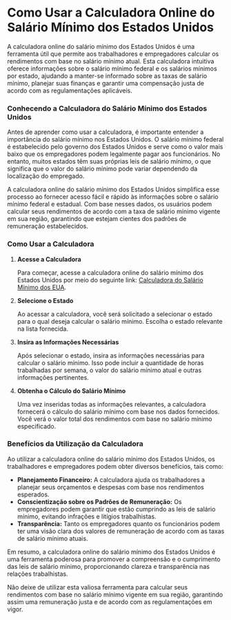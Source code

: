 Como Usar a Calculadora Online do Salário Mínimo dos Estados Unidos
===================================================================

A calculadora online do salário mínimo dos Estados Unidos é uma ferramenta útil que permite aos trabalhadores e empregadores calcular os rendimentos com base no salário mínimo atual. Esta calculadora intuitiva oferece informações sobre o salário mínimo federal e os salários mínimos por estado, ajudando a manter-se informado sobre as taxas de salário mínimo, planejar suas finanças e garantir uma compensação justa de acordo com as regulamentações aplicáveis.

### Conhecendo a Calculadora do Salário Mínimo dos Estados Unidos

Antes de aprender como usar a calculadora, é importante entender a importância do salário mínimo nos Estados Unidos. O salário mínimo federal é estabelecido pelo governo dos Estados Unidos e serve como o valor mais baixo que os empregadores podem legalmente pagar aos funcionários. No entanto, muitos estados têm suas próprias leis de salário mínimo, o que significa que o valor do salário mínimo pode variar dependendo da localização do empregado.

A calculadora online do salário mínimo dos Estados Unidos simplifica esse processo ao fornecer acesso fácil e rápido às informações sobre o salário mínimo federal e estadual. Com base nesses dados, os usuários podem calcular seus rendimentos de acordo com a taxa de salário mínimo vigente em sua região, garantindo que estejam cientes dos padrões de remuneração estabelecidos.

### Como Usar a Calculadora

1. **Acesse a Calculadora**
    
    Para começar, acesse a calculadora online do salário mínimo dos Estados Unidos por meio do seguinte link: [Calculadora do Salário Mínimo dos EUA](https://www.onlinecalculatorsfree.com/pt/financial/us-minimum-wage-calculator.html).
2. **Selecione o Estado**
    
    Ao acessar a calculadora, você será solicitado a selecionar o estado para o qual deseja calcular o salário mínimo. Escolha o estado relevante na lista fornecida.
3. **Insira as Informações Necessárias**
    
    Após selecionar o estado, insira as informações necessárias para calcular o salário mínimo. Isso pode incluir a quantidade de horas trabalhadas por semana, o valor do salário mínimo atual e outras informações pertinentes.
4. **Obtenha o Cálculo do Salário Mínimo**
    
    Uma vez inseridas todas as informações relevantes, a calculadora fornecerá o cálculo do salário mínimo com base nos dados fornecidos. Você verá o valor total dos rendimentos com base no salário mínimo especificado.

### Benefícios da Utilização da Calculadora

Ao utilizar a calculadora online do salário mínimo dos Estados Unidos, os trabalhadores e empregadores podem obter diversos benefícios, tais como:

- **Planejamento Financeiro:** A calculadora ajuda os trabalhadores a planejar seus orçamentos e despesas com base nos rendimentos esperados.
- **Conscientização sobre os Padrões de Remuneração:** Os empregadores podem garantir que estão cumprindo as leis de salário mínimo, evitando infrações e litígios trabalhistas.
- **Transparência:** Tanto os empregadores quanto os funcionários podem ter uma visão clara dos valores de remuneração de acordo com as taxas de salário mínimo atuais.

Em resumo, a calculadora online do salário mínimo dos Estados Unidos é uma ferramenta poderosa para promover a compreensão e o cumprimento das leis de salário mínimo, proporcionando clareza e transparência nas relações trabalhistas.

Não deixe de utilizar esta valiosa ferramenta para calcular seus rendimentos com base no salário mínimo vigente em sua região, garantindo assim uma remuneração justa e de acordo com as regulamentações em vigor.